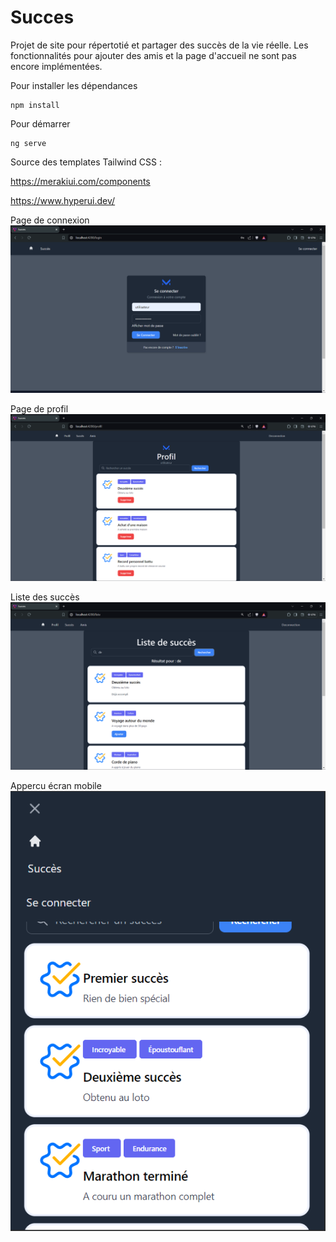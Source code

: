 # Succes

Projet de site pour répertotié et partager des succès de la vie réelle. 
Les fonctionnalités pour ajouter des amis et la page d'accueil ne sont pas encore implémentées.

Pour installer les dépendances
```
npm install
```

Pour démarrer
```
ng serve
```


Source des templates Tailwind CSS :

https://merakiui.com/components

https://www.hyperui.dev/



Page de connexion
![Login](./imageReadMe/imageLogin.png)

Page de profil
![Profil](./imageReadMe/imageProfil.png)

Liste des succès
![Succes](./imageReadMe/imageSucces.png)

Appercu écran mobile
![Mobile](./imageReadMe/mobile.png)